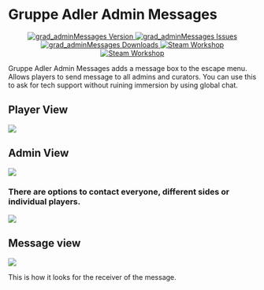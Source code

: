 # Gruppe Adler Admin Messages

<p align="center">
    <a href="https://github.com/gruppe-adler/grad_adminMessages/releases/latest">
        <img src="https://img.shields.io/github/v/release/gruppe-adler/grad_adminMessages.svg?style=flat-square" alt="grad_adminMessages Version">
    </a>
    <a href="https://github.com/gruppe-adler/grad_adminMessages/issues">
        <img src="https://img.shields.io/github/issues-raw/gruppe-adler/grad_adminMessages.svg?style=flat-square&label=Issues" alt="grad_adminMessages Issues">
    </a>
    <a href="https://github.com/gruppe-adler/grad_adminMessages/releases">
        <img src="https://img.shields.io/github/downloads/gruppe-adler/grad_adminMessages/total.svg?style=flat-square&label=Downloads" alt="grad_adminMessages Downloads">
    </a>
    <a href="http://steamcommunity.com/sharedfiles/filedetails/?id=1224892496">
        <img src="https://img.shields.io/badge/Steam-Workshop-1B2838.svg?style=flat-square" alt="Steam Workshop">
    </a>
  <a href="https://github.com/gruppe-adler/grad_adminMessages/workflows">
        <img src="https://github.com/gruppe-adler/grad_adminMessages/workflows/CI/badge.svg" alt="Steam Workshop">
    </a>
</p>

Gruppe Adler Admin Messages adds a message box to the escape menu. Allows players to send message to all admins and curators. You can use this to ask for tech support without ruining immersion by using global chat. 

## Player View
![](https://i.imgur.com/8fglvKy.png)

## Admin View

![](https://i.imgur.com/dGDDH5m.png)

### There are options to contact everyone, different sides or individual players.

![](https://i.imgur.com/QfKATzy.png)

## Message view
![](https://i.imgur.com/72JWOoY.png)

This is how it looks for the receiver of the message.

